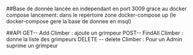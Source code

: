 ##Base de donnée 
lancée en independant en port 3009 grace au docker compose
lancement: dans le repertoire zone
docker-compose up (le docker-compose gere la base de donnee en msql)


##API
   GET-- Add Climber : ajoute un grimpeur
   POST-- FindAll Climber : donne la liste des grimpeurs
   DELETE -- delete Climber : Pour un Admin suprime un grimpeur
   
   
    
